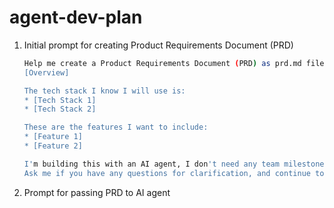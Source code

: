 # agent-dev-plan

1. Initial prompt for creating Product Requirements Document (PRD)

    ```bash
    Help me create a Product Requirements Document (PRD) as prd.md file. Here what we're building:
    [Overview]

    The tech stack I know I will use is:
    * [Tech Stack 1]
    * [Tech Stack 2]

    These are the features I want to include:
    * [Feature 1]
    * [Feature 2]

    I'm building this with an AI agent, I don't need any team milestones, timelines or anything like that.
    Ask me if you have any questions for clarification, and continue to write PRD.
    ```

2. Prompt for passing PRD to AI agent

    ```bash
    ```
